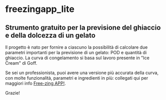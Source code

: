 # freezingapp_lite

## Strumento gratuito per la previsione del ghiaccio e della dolcezza di un gelato

Il progetto è nato per fornire a ciascuno la possibilità di calcolare due parametri importanti per la previsione di un gelato: POD e quantità di ghiaccio. 
La curva di congelamento si basa sul lavoro presente in "Ice Cream" di Goff. 

Se sei un professionista, puoi avere una versione più accurata della curva, con molte funzionalità, parametri e ingredienti in più: collegati qui per maggiori info [Free-zing APP!](https://didatticagelato.it/free-zing-app/).


Grazie!


